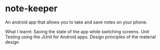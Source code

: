 # note-keeper
An android app that allows you to take and save notes on your phone.

What I learnt:
Saving the state of the app while switching screens.
Unit Testing using the JUnit for Android apps.
Design principles of the material design
